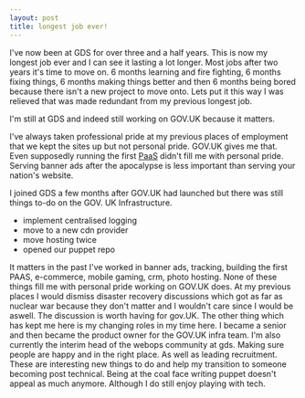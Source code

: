 ```yaml
---
layout: post
title: longest job ever!
---
```


I've now been at GDS for over three and a half years. This is now my longest
job ever and I can see it lasting a lot longer. Most jobs after two years it's
time to move on. 6 months learning and fire fighting, 6 months fixing things, 6
months making things better and then 6 months being bored because there isn't a
new project to move onto. Lets put it this way I was relieved that was made redundant from my previous longest job.

I'm still at GDS and indeed still working on GOV.UK because it matters.

I've always taken professional pride at my previous places of employment that we kept the sites
up but not personal pride. GOV.UK gives me that. Even supposedly running the first [PaaS](https://en.wikipedia.org/wiki/Platform_as_a_service#Development_and_uses) didn't fill me with personal pride.
Serving banner ads after the apocalypse is less important than serving your nation's website.

I joined GDS a few months after GOV.UK had launched but there was still things
to-do on the GOV. UK Infrastructure.
* implement  centralised logging
* move to a new cdn provider
* move hosting twice
* opened our puppet repo

It matters in the past I've worked in banner ads, tracking, building the first
PAAS, e-commerce, mobile gaming, crm, photo hosting. None of these things fill
me with personal pride working on GOV.UK does. At my previous places I would
dismiss disaster recovery discussions which got as far as nuclear war because
they don't matter and I wouldn't care since I would be aswell. The discussion
is worth having for gov.UK.  The other thing which has kept me here is my
changing roles in my time here. I became a senior and then became the product
owner for the GOV.UK infra team. I'm also currently the interim head of the
webops community at gds. Making sure people are happy and in the right place.
As well as leading recruitment. These are interesting new things to do and help
my transition to someone becoming post technical. Being at the coal face
writing puppet doesn't appeal as much anymore. Although I do still enjoy
playing with tech.
